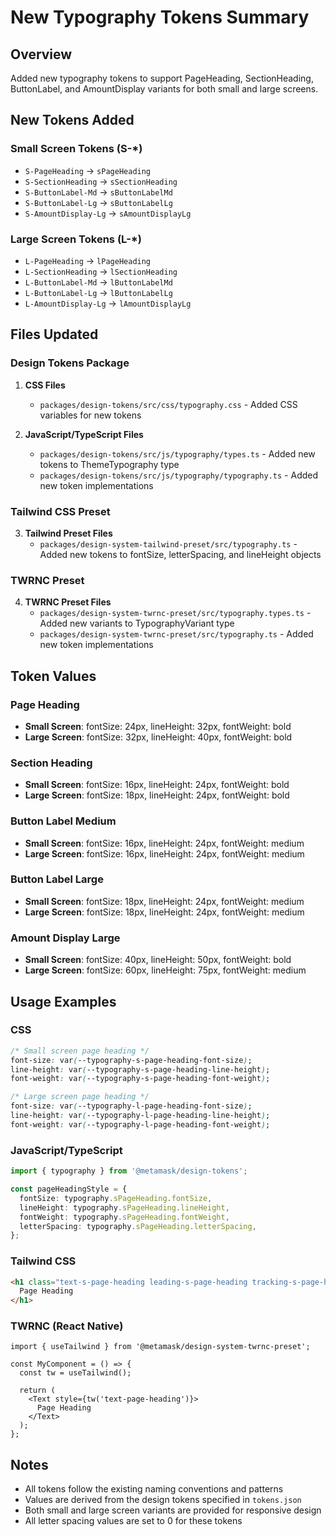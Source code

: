 # New Typography Tokens Summary

## Overview
Added new typography tokens to support PageHeading, SectionHeading, ButtonLabel, and AmountDisplay variants for both small and large screens.

## New Tokens Added

### Small Screen Tokens (S-*)
- `S-PageHeading` → `sPageHeading`
- `S-SectionHeading` → `sSectionHeading` 
- `S-ButtonLabel-Md` → `sButtonLabelMd`
- `S-ButtonLabel-Lg` → `sButtonLabelLg`
- `S-AmountDisplay-Lg` → `sAmountDisplayLg`

### Large Screen Tokens (L-*)
- `L-PageHeading` → `lPageHeading`
- `L-SectionHeading` → `lSectionHeading`
- `L-ButtonLabel-Md` → `lButtonLabelMd`
- `L-ButtonLabel-Lg` → `lButtonLabelLg`
- `L-AmountDisplay-Lg` → `lAmountDisplayLg`

## Files Updated

### Design Tokens Package
1. **CSS Files**
   - `packages/design-tokens/src/css/typography.css` - Added CSS variables for new tokens

2. **JavaScript/TypeScript Files**
   - `packages/design-tokens/src/js/typography/types.ts` - Added new tokens to ThemeTypography type
   - `packages/design-tokens/src/js/typography/typography.ts` - Added new token implementations

### Tailwind CSS Preset
3. **Tailwind Preset Files**
   - `packages/design-system-tailwind-preset/src/typography.ts` - Added new tokens to fontSize, letterSpacing, and lineHeight objects

### TWRNC Preset
4. **TWRNC Preset Files**
   - `packages/design-system-twrnc-preset/src/typography.types.ts` - Added new variants to TypographyVariant type
   - `packages/design-system-twrnc-preset/src/typography.ts` - Added new token implementations

## Token Values

### Page Heading
- **Small Screen**: fontSize: 24px, lineHeight: 32px, fontWeight: bold
- **Large Screen**: fontSize: 32px, lineHeight: 40px, fontWeight: bold

### Section Heading
- **Small Screen**: fontSize: 16px, lineHeight: 24px, fontWeight: bold
- **Large Screen**: fontSize: 18px, lineHeight: 24px, fontWeight: bold

### Button Label Medium
- **Small Screen**: fontSize: 16px, lineHeight: 24px, fontWeight: medium
- **Large Screen**: fontSize: 16px, lineHeight: 24px, fontWeight: medium

### Button Label Large
- **Small Screen**: fontSize: 18px, lineHeight: 24px, fontWeight: medium
- **Large Screen**: fontSize: 18px, lineHeight: 24px, fontWeight: medium

### Amount Display Large
- **Small Screen**: fontSize: 40px, lineHeight: 50px, fontWeight: bold
- **Large Screen**: fontSize: 60px, lineHeight: 75px, fontWeight: medium

## Usage Examples

### CSS
```css
/* Small screen page heading */
font-size: var(--typography-s-page-heading-font-size);
line-height: var(--typography-s-page-heading-line-height);
font-weight: var(--typography-s-page-heading-font-weight);

/* Large screen page heading */
font-size: var(--typography-l-page-heading-font-size);
line-height: var(--typography-l-page-heading-line-height);
font-weight: var(--typography-l-page-heading-font-weight);
```

### JavaScript/TypeScript
```typescript
import { typography } from '@metamask/design-tokens';

const pageHeadingStyle = {
  fontSize: typography.sPageHeading.fontSize,
  lineHeight: typography.sPageHeading.lineHeight,
  fontWeight: typography.sPageHeading.fontWeight,
  letterSpacing: typography.sPageHeading.letterSpacing,
};
```

### Tailwind CSS
```html
<h1 class="text-s-page-heading leading-s-page-heading tracking-s-page-heading font-bold">
  Page Heading
</h1>
```

### TWRNC (React Native)
```tsx
import { useTailwind } from '@metamask/design-system-twrnc-preset';

const MyComponent = () => {
  const tw = useTailwind();
  
  return (
    <Text style={tw('text-page-heading')}>
      Page Heading
    </Text>
  );
};
```

## Notes
- All tokens follow the existing naming conventions and patterns
- Values are derived from the design tokens specified in `tokens.json`
- Both small and large screen variants are provided for responsive design
- All letter spacing values are set to 0 for these tokens